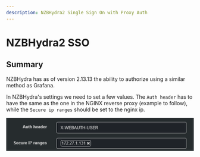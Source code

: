 ```yaml
---
description: NZBHydra2 Single Sign On with Proxy Auth
---
```


# NZBHydra2 SSO

## Summary

NZBHydra has as of version 2.13.13 the ability to authorize using a similar method as Grafana. 

In NZBHydra's settings we need to set a few values. The `Auth header` has to have the same as the one in the NGINX reverse proxy \(example to follow\), while the `Secure ip ranges` should be set to the nginx ip.

![](../../../.gitbook/assets/image%20%2842%29.png)

